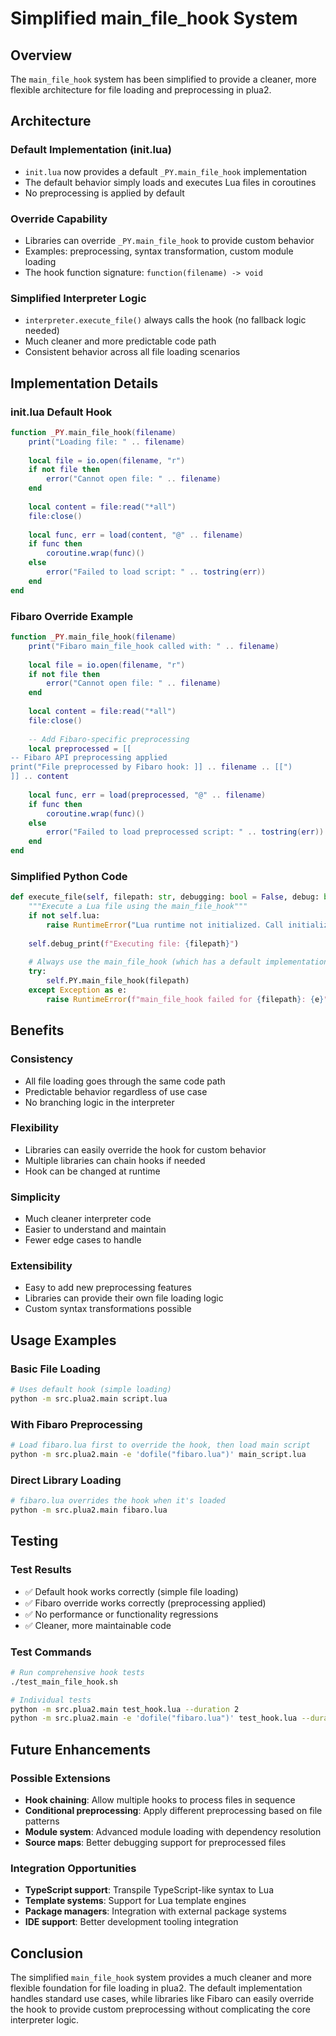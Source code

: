 # Simplified main_file_hook System

## Overview

The `main_file_hook` system has been simplified to provide a cleaner, more flexible architecture for file loading and preprocessing in plua2.

## Architecture

### Default Implementation (init.lua)
- `init.lua` now provides a default `_PY.main_file_hook` implementation
- The default behavior simply loads and executes Lua files in coroutines
- No preprocessing is applied by default

### Override Capability
- Libraries can override `_PY.main_file_hook` to provide custom behavior
- Examples: preprocessing, syntax transformation, custom module loading
- The hook function signature: `function(filename) -> void`

### Simplified Interpreter Logic
- `interpreter.execute_file()` always calls the hook (no fallback logic needed)
- Much cleaner and more predictable code path
- Consistent behavior across all file loading scenarios

## Implementation Details

### init.lua Default Hook
```lua
function _PY.main_file_hook(filename)
    print("Loading file: " .. filename)
    
    local file = io.open(filename, "r")
    if not file then
        error("Cannot open file: " .. filename)
    end
    
    local content = file:read("*all")
    file:close()
    
    local func, err = load(content, "@" .. filename)
    if func then
        coroutine.wrap(func)()
    else
        error("Failed to load script: " .. tostring(err))
    end
end
```

### Fibaro Override Example
```lua
function _PY.main_file_hook(filename)
    print("Fibaro main_file_hook called with: " .. filename)
    
    local file = io.open(filename, "r")
    if not file then
        error("Cannot open file: " .. filename)
    end
    
    local content = file:read("*all")
    file:close()
    
    -- Add Fibaro-specific preprocessing
    local preprocessed = [[
-- Fibaro API preprocessing applied
print("File preprocessed by Fibaro hook: ]] .. filename .. [[")
]] .. content
    
    local func, err = load(preprocessed, "@" .. filename)
    if func then
        coroutine.wrap(func)()
    else
        error("Failed to load preprocessed script: " .. tostring(err))
    end
end
```

### Simplified Python Code
```python
def execute_file(self, filepath: str, debugging: bool = False, debug: bool = False) -> None:
    """Execute a Lua file using the main_file_hook"""
    if not self.lua:
        raise RuntimeError("Lua runtime not initialized. Call initialize() first.")
    
    self.debug_print(f"Executing file: {filepath}")
    
    # Always use the main_file_hook (which has a default implementation in init.lua)
    try:
        self.PY.main_file_hook(filepath)
    except Exception as e:
        raise RuntimeError(f"main_file_hook failed for {filepath}: {e}")
```

## Benefits

### Consistency
- All file loading goes through the same code path
- Predictable behavior regardless of use case
- No branching logic in the interpreter

### Flexibility
- Libraries can easily override the hook for custom behavior
- Multiple libraries can chain hooks if needed
- Hook can be changed at runtime

### Simplicity
- Much cleaner interpreter code
- Easier to understand and maintain
- Fewer edge cases to handle

### Extensibility
- Easy to add new preprocessing features
- Libraries can provide their own file loading logic
- Custom syntax transformations possible

## Usage Examples

### Basic File Loading
```bash
# Uses default hook (simple loading)
python -m src.plua2.main script.lua
```

### With Fibaro Preprocessing
```bash
# Load fibaro.lua first to override the hook, then load main script
python -m src.plua2.main -e 'dofile("fibaro.lua")' main_script.lua
```

### Direct Library Loading
```bash
# fibaro.lua overrides the hook when it's loaded
python -m src.plua2.main fibaro.lua
```

## Testing

### Test Results
- ✅ Default hook works correctly (simple file loading)
- ✅ Fibaro override works correctly (preprocessing applied)
- ✅ No performance or functionality regressions
- ✅ Cleaner, more maintainable code

### Test Commands
```bash
# Run comprehensive hook tests
./test_main_file_hook.sh

# Individual tests
python -m src.plua2.main test_hook.lua --duration 2
python -m src.plua2.main -e 'dofile("fibaro.lua")' test_hook.lua --duration 2
```

## Future Enhancements

### Possible Extensions
- **Hook chaining**: Allow multiple hooks to process files in sequence
- **Conditional preprocessing**: Apply different preprocessing based on file patterns
- **Module system**: Advanced module loading with dependency resolution
- **Source maps**: Better debugging support for preprocessed files

### Integration Opportunities
- **TypeScript support**: Transpile TypeScript-like syntax to Lua
- **Template systems**: Support for Lua template engines
- **Package managers**: Integration with external package systems
- **IDE support**: Better development tooling integration

## Conclusion

The simplified `main_file_hook` system provides a much cleaner and more flexible foundation for file loading in plua2. The default implementation handles standard use cases, while libraries like Fibaro can easily override the hook to provide custom preprocessing without complicating the core interpreter logic.
